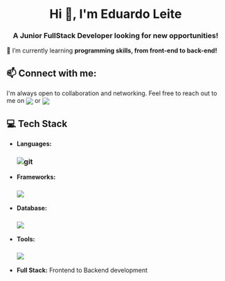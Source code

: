 <h1 align="center">Hi 👋, I'm Eduardo Leite</h1>
<h3 align="center">A Junior FullStack Developer looking for new opportunities!</h3>

🌱 I’m currently learning **programming skills, from front-end to back-end!**

## 📫 Connect with me:
I'm always open to collaboration and networking. Feel free to reach out to me on <a align="center" href="https://linkedin.com/in/eduardoleite98/"><img align="center" src="https://img.shields.io/badge/LinkedIn-0077B5?style=for-the-badge&logo=linkedin&logoColor=white"></a> or <a align="center" href="mailto:eduardo_leite98@hotmail.com"><img align="center" src="https://img.shields.io/badge/Email-D14836?style=for-the-badge&logo=Email&logoColor=white"></a>

## 💻 Tech Stack
- **Languages:**
  <h3>
     <img src="https://skillicons.dev/icons?i=java,js,html,css" alt="git" />
  </h3>
- **Frameworks:**
  <h3>
    <img src="https://skillicons.dev/icons?i=bootstrap,jquery,spring,hibernate" />
  </h3>
- **Database:**
  <h3>
        <img src="https://skillicons.dev/icons?i=mysql" />
  </h3>
- **Tools:**
  <h3>
        <img src="https://skillicons.dev/icons?i=maven,git,github,idea,vscode,vim" />
  </h3>
- **Full Stack:** Frontend to Backend development
